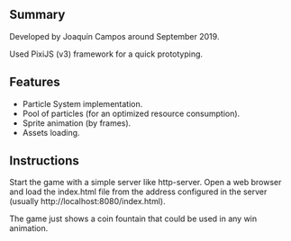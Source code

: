 Summary
-------
Developed by Joaquín Campos around September 2019.

Used PixiJS (v3) framework for a quick prototyping.

Features
--------

  * Particle System implementation.
  * Pool of particles (for an optimized resource consumption).
  * Sprite animation (by frames).
  * Assets loading.

Instructions
------------

Start the game with a simple server like http-server. Open a web browser and load the index.html file from the address configured in the server (usually http://localhost:8080/index.html).

The game just shows a coin fountain that could be used in any win animation.